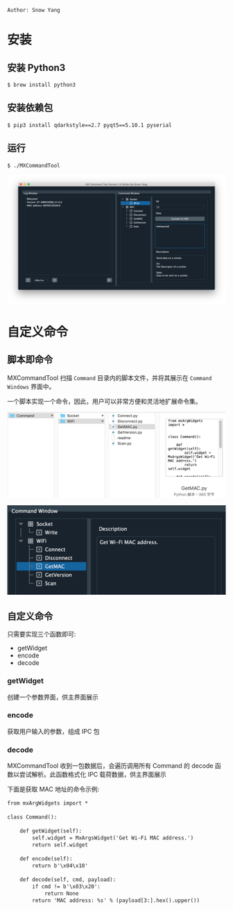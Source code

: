 ```
Author: Snow Yang
```

# 安装

## 安装 Python3 

```
$ brew install python3
```

## 安装依赖包

```
$ pip3 install qdarkstyle==2.7 pyqt5==5.10.1 pyserial
```

## 运行

```
$ ./MXCommandTool
```

![window](resources/window.png)

# 自定义命令

## 脚本即命令

MXCommandTool 扫描 `Command` 目录内的脚本文件，并将其展示在 `Command Windows` 界面中。

一个脚本实现一个命令，因此，用户可以非常方便和灵活地扩展命令集。

![commanddir](resources/commanddir.png)

![commandwindow](resources/commandwindow.png)

## 自定义命令

只需要实现三个函数即可:

* getWidget
* encode
* decode

### getWidget

创建一个参数界面，供主界面展示

### encode

获取用户输入的参数，组成 IPC 包

### decode

MXCommandTool 收到一包数据后，会遍历调用所有 Command 的 decode 函数以尝试解析。此函数格式化 IPC 载荷数据，供主界面展示

下面是获取 MAC 地址的命令示例:

```
from mxArgWidgets import *

class Command():

    def getWidget(self):
        self.widget = MxArgsWidget('Get Wi-Fi MAC address.')
        return self.widget

    def encode(self):
        return b'\x04\x10'

    def decode(self, cmd, payload):
        if cmd != b'\x03\x20':
            return None
        return 'MAC address: %s' % (payload[3:].hex().upper())
```